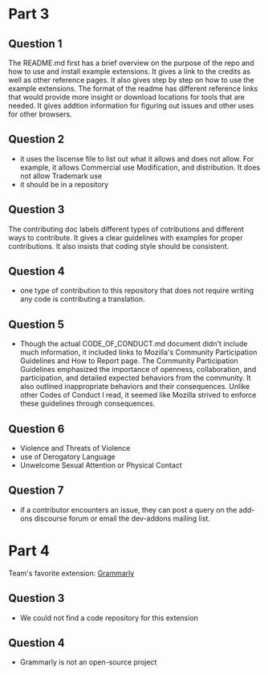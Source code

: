 # Part 3

## Question 1
The README.md first has a brief overview on the purpose of the repo and how to use and install example extensions. It gives a link to the credits as well as other reference pages. It also gives step by step on how to use the example extensions. The format of the readme has different reference links that would provide more insight or download locations for tools that are needed. It gives addtion information for figuring out issues and other uses for other browsers.

## Question 2
- it uses the liscense file to list out what it allows and does not allow. For example, it allows Commercial use
Modification, and distribution. It does not allow Trademark use
- it should be in a repository
  
## Question 3
The contributing doc labels different types of cotributions and different ways to contribute. It gives a clear guidelines with examples for proper contributions. It also insists that coding style should be consistent. 

## Question 4
- one type of contribution to this repository that does not require writing any code is contributing a translation.

## Question 5
- Though the actual CODE_OF_CONDUCT.md document didn't include much information, it included links to Mozilla's Community Participation Guidelines and How to Report page. The Community Participation Guidelines emphasized the importance of openness, collaboration, and participation, and detailed expected behaviors from the community. It also outlined inappropriate behaviors and their consequences. Unlike other Codes of Conduct I read, it seemed like Mozilla strived to enforce these guidelines through consequences.

## Question 6
- Violence and Threats of Violence
- use of Derogatory Language
- Unwelcome Sexual Attention or Physical Contact

## Question 7 
- if a contributor encounters an issue, they can post a query on the add-ons discourse forum or email the dev-addons mailing list.

# Part 4

Team's favorite extension: [Grammarly](https://app.grammarly.com/)

## Question 3
- We could not find a code repository for this extension

## Question 4
- Grammarly is not an open-source project
